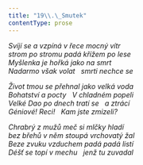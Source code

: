 ```yaml
---
title: "19\\.\_Smutek"
contentType: prose
---
```


<section>

_Svíjí se a vzpíná v řece mocný vítr  
strom po stromu padá křížem po lese  
Myšlenka je hořká jako na smrt  
Nadarmo však volat   smrti nechce se_

</section>

<section>

_Život tmou se přehnal jako velká voda  
Bohatství a pocty   V chladném popeli  
Velké Dao po dnech tratí se   a ztrácí  
Géniové! Reci!   Kam jste zmizeli?_

</section>

<section>

_Chrabrý z mužů meč si mlčky hladí  
bez břehů v něm stoupá vrchovatý žal  
Beze zvuku vzduchem padá padá listí  
Déšť se topí v mechu   jenž tu zuvadal_

</section>
